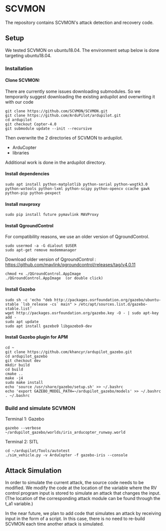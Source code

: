 # SCVMON
The repository contains SCVMON's attack detection and recovery code.

## Setup
We tested SCVMON on ubuntu18.04.
The environment setup below is done targeting ubuntu18.04.

### Installation 

#### Clone SCVMON:
There are currently some issues downloading submodules.
So we temporarily suggest downloading the existing ardupilot and overwriting it with our code

```
git clone https://github.com/SCVMON/SCVMON.git
git clone https://github.com/ArduPilot/ardupilot.git
cd ardupilot
git checkout Copter-4.0
git submodule update --init --recursive

```
Then overwrite the 2 directories of SCVMON to ardupilot.

- ArduCopter
- libraries

Additional work is done in the ardupilot directory.


#### Install dependencies
```
sudo apt install python-matplotlib python-serial python-wxgtk3.0 python-wxtools python-lxml python-scipy python-opencv ccache gawk python-pip python-pexpect
```

#### Install mavproxy
```
sudo pip install future pymavlink MAVProxy
```

#### Install QgroundControl
For compatibility reasons, we use an older version of QgroundControl.
```
sudo usermod -a -G dialout $USER
sudo apt-get remove modemmanager
```
Download older version of QgroundControl : https://github.com/mavlink/qgroundcontrol/releases/tag/v4.0.11

```
chmod +x ./QGroundControl.AppImage 
./QGroundControl.AppImage  (or double click)
```


#### Install Gazebo
```
sudo sh -c 'echo "deb http://packages.osrfoundation.org/gazebo/ubuntu-stable `lsb_release -cs` main" > /etc/apt/sources.list.d/gazebo-stable.list'
wget http://packages.osrfoundation.org/gazebo.key -O - | sudo apt-key add -
sudo apt update
sudo apt install gazebo9 libgazebo9-dev
```

#### Install Gazebo plugin for APM
```
cd ~
git clone https://github.com/khancyr/ardupilot_gazebo.git
cd ardupilot_gazebo
git checkout dev
mkdir build
cd build
cmake ..
make -j4
sudo make install
echo 'source /usr/share/gazebo/setup.sh' >> ~/.bashrc
echo 'export GAZEBO_MODEL_PATH=~/ardupilot_gazebo/models' >> ~/.bashrc
. ~/.bashrc
```

### Build and simulate SCVMON 

Terminal 1: Gazebo 
```
gazebo --verbose ~/ardupilot_gazebo/worlds/iris_arducopter_runway.world
```

Terminal 2: SITL
```
cd ~/ardupilot/Tools/autotest
./sim_vehicle.py -v ArduCopter -f gazebo-iris --console
```

## Attack Simulation

In order to simulate the current attack, the source code needs to be modified.
We modify the code at the location of the variable where the RV control program input is stored to simulate an attack that changes the input.
(The location of the corresponding attack module can be found through the t_a1 variable.)

In the near future, we plan to add code that simulates an attack by receiving input in the form of a script.
In this case, there is no need to re-build SCVMON each time another attack is simulated.


